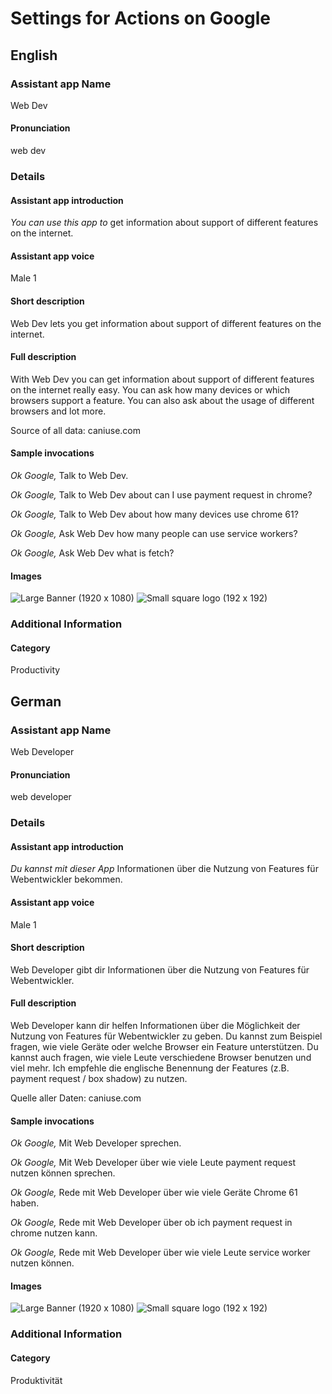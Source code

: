 # Settings for Actions on Google

## English

### Assistant app Name
Web Dev
#### Pronunciation
web dev

### Details
#### Assistant app introduction
_You can use this app to_ get information about support of different features on the internet.
#### Assistant app voice
Male 1
#### Short description
Web Dev lets you get information about support of different features on the internet.
#### Full description
With Web Dev you can get information about support of different features on the internet really easy. You can ask how many devices or which browsers support a feature. You can also ask about the usage of different browsers and lot more.

Source of all data: caniuse.com
#### Sample invocations
_Ok Google,_ Talk to Web Dev.

_Ok Google,_ Talk to Web Dev about can I use payment request in chrome?

_Ok Google,_ Talk to Web Dev about how many devices use chrome 61?

_Ok Google,_ Ask Web Dev how many people can use service workers?

_Ok Google,_ Ask Web Dev what is fetch?
#### Images
![Large Banner (1920 x 1080)](banner.png)
![Small square logo (192 x 192)](logo.png)
### Additional Information
#### Category
Productivity

## German

### Assistant app Name
Web Developer
#### Pronunciation
web developer

### Details
#### Assistant app introduction
_Du kannst mit dieser App_ Informationen über die Nutzung von Features für Webentwickler bekommen.
#### Assistant app voice
Male 1
#### Short description
Web Developer gibt dir Informationen über die Nutzung von Features für Webentwickler.
#### Full description
Web Developer kann dir helfen Informationen über die Möglichkeit der Nutzung von Features für Webentwickler zu geben. Du kannst zum Beispiel fragen, wie viele Geräte oder welche Browser ein Feature unterstützen. Du kannst auch fragen, wie viele Leute verschiedene Browser benutzen und viel mehr.
Ich empfehle die englische Benennung der Features (z.B. payment request / box shadow) zu nutzen.

Quelle aller Daten: caniuse.com
#### Sample invocations
_Ok Google,_ Mit Web Developer sprechen.

_Ok Google,_ Mit Web Developer über wie viele Leute payment request nutzen können sprechen.

_Ok Google,_ Rede mit Web Developer über wie viele Geräte Chrome 61 haben.

_Ok Google,_ Rede mit Web Developer über ob ich payment request in chrome nutzen kann.

_Ok Google,_ Rede mit Web Developer über wie viele Leute service worker nutzen können.
#### Images
![Large Banner (1920 x 1080)](banner.png)
![Small square logo (192 x 192)](logo.png)
### Additional Information
#### Category
Produktivität